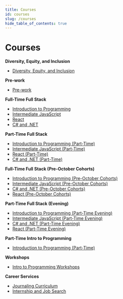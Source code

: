 ```yaml
---
title: Courses
id: courses
slug: /courses
hide_table_of_contents: true
---
```


# Courses

**Diversity, Equity, and Inclusion**
- <a href="https://dei.learnhowtoprogram.com/" target="_self">Diversity, Equity, and Inclusion</a>

**Pre-work**
- <a href="https://pre-work.learnhowtoprogram.com/" target="_self">Pre-work</a>

**Full-Time Full Stack**
- <a href="https://full-time.learnhowtoprogram.com/introduction-to-programming" target="_self">Introduction to Programming</a>
- <a href="https://full-time.learnhowtoprogram.com/intermediate-javascript" target="_self">Intermediate JavaScript</a>
- <a href="https://full-time.learnhowtoprogram.com/react" target="_self">React</a>
- <a href="https://full-time.learnhowtoprogram.com/c-and-net" target="_self">C# and .NET</a>

**Part-Time Full Stack**
- <a href="https://part-time.learnhowtoprogram.com/introduction-to-programming" target="_self">Introduction to Programming (Part-Time)</a>
- <a href="https://part-time.learnhowtoprogram.com/intermediate-javascript" target="_self">Intermediate JavaScript (Part-Time)</a>
- <a href="https://part-time.learnhowtoprogram.com/react" target="_self">React (Part-Time)</a>
- <a href="https://part-time.learnhowtoprogram.com/c-and-net" target="_self">C# and .NET (Part-Time)</a>

**Full-Time Full Stack (Pre-October Cohorts)**
- <a href="https://full-time-pre-october.learnhowtoprogram.com/introduction-to-programming" target="_self">Introduction to Programming (Pre-October Cohorts)</a>
- <a href="https://full-time-pre-october.learnhowtoprogram.com/intermediate-javascript" target="_self">Intermediate JavaScript (Pre-October Cohorts)</a>
- <a href="https://full-time-pre-october.learnhowtoprogram.com/c-and-net" target="_self">C# and .NET (Pre-October Cohorts)</a>
- <a href="https://full-time-pre-october.learnhowtoprogram.com/react" target="_self">React (Pre-October Cohorts)</a>

**Part-Time Full Stack (Evening)**
- <a href="https://part-time-evening.learnhowtoprogram.com/introduction-to-programming" target="_self">Introduction to Programming (Part-Time Evening)</a>
- <a href="https://part-time-evening.learnhowtoprogram.com/intermediate-javascript" target="_self">Intermediate JavaScript (Part-Time Evening)</a>
- <a href="https://part-time-evening.learnhowtoprogram.com/c-and-net" target="_self">C# and .NET (Part-Time Evening)</a>
- <a href="https://part-time-evening.learnhowtoprogram.com/react" target="_self">React (Part-Time Evening)</a>

**Part-Time Intro to Programming**
- <a href="https://part-time.learnhowtoprogram.com/introduction-to-programming" target="_self">Introduction to Programming (Part-Time)</a>

**Workshops**
- <a href="https://workshops.learnhowtoprogram.com/" target="_self">Intro to Programming Workshops</a>

**Career Services**
- <a href="https://career-services.learnhowtoprogram.com/journaling-curriculum" target="_self">Journaling Curriculum</a>
- <a href="https://career-services.learnhowtoprogram.com/internship-and-job-search" target="_self">Internship and Job Search</a>

